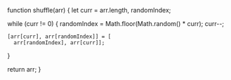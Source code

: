 
function shuffle(arr) {
  let curr = arr.length,  randomIndex;

  while (curr != 0) {
    randomIndex = Math.floor(Math.random() * curr);
    curr--;

    [arr[curr], arr[randomIndex]] = [
      arr[randomIndex], arr[curr]];
  }

  return arr;
}